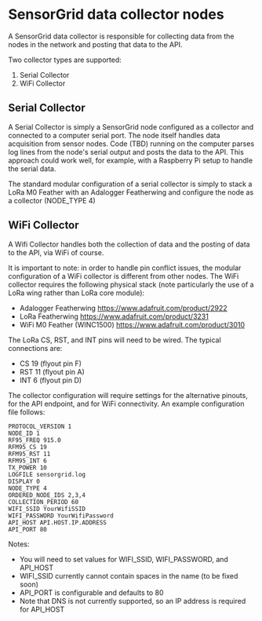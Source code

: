 # SensorGrid data collector nodes

A SensorGrid data collector is responsible for collecting data from the nodes in the network and posting that data to the API.

Two collector types are supported:

 1. Serial Collector
 2. WiFi Collector

## Serial Collector

A Serial Collector is simply a SensorGrid node configured as a collector and connected to a computer serial port. The node itself handles data acquisition from sensor nodes. Code (TBD) running on the computer parses log lines from the node's serial output and posts the data to the API. This approach could work well, for example, with a Raspberry Pi setup to handle the serial data.

The standard modular configuration of a serial collector is simply to stack a LoRa M0 Feather with an Adalogger Featherwing and configure the node as a collector (NODE_TYPE 4)


## WiFi Collector

A Wifi Collector handles both the collection of data and the posting of data to the API, via WiFi of course.

It is important to note: in order to handle pin conflict issues, the modular configuration of a WiFi collector is different from other nodes. The WiFi collector requires the following physical stack (note particularly the use of a LoRa wing rather than LoRa core module):

 * Adalogger Featherwing https://www.adafruit.com/product/2922
 * LoRa Featherwing https://www.adafruit.com/product/3231
 * WiFi M0 Feather (WINC1500) https://www.adafruit.com/product/3010

The LoRa CS, RST, and INT pins will need to be wired. The typical connections are:

 * CS 19 (flyout pin F)
 * RST 11 (flyout pin A)
 * INT 6 (flyout pin D)

The collector configuration will require settings for the alternative pinouts, for the API endpoint, and for WiFi connectivity. An example configuration file follows:

```
PROTOCOL_VERSION 1
NODE_ID 1
RF95_FREQ 915.0
RFM95_CS 19
RFM95_RST 11
RFM95_INT 6
TX_POWER 10
LOGFILE sensorgrid.log
DISPLAY 0
NODE_TYPE 4
ORDERED_NODE_IDS 2,3,4
COLLECTION_PERIOD 60
WIFI_SSID YourWifiSSID
WIFI_PASSWORD YourWifiPassword
API_HOST API.HOST.IP.ADDRESS
API_PORT 80
```

Notes:

  * You will need to set values for WIFI_SSID, WIFI_PASSWORD, and API_HOST
  * WIFI_SSID currently cannot contain spaces in the name (to be fixed soon)
  * API_PORT is configurable and defaults to 80
  * Note that DNS is not currently supported, so an IP address is required for API_HOST


